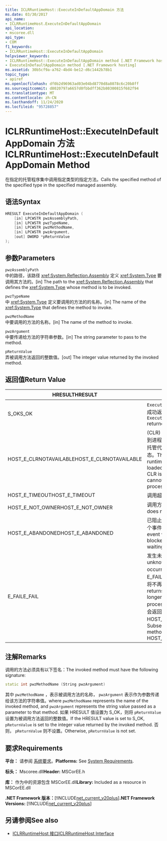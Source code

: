 ```yaml
---
title: ICLRRuntimeHost::ExecuteInDefaultAppDomain 方法
ms.date: 03/30/2017
api_name:
- ICLRRuntimeHost.ExecuteInDefaultAppDomain
api_location:
- mscoree.dll
api_type:
- COM
f1_keywords:
- ICLRRuntimeHost::ExecuteInDefaultAppDomain
helpviewer_keywords:
- ICLRRuntimeHost::ExecuteInDefaultAppDomain method [.NET Framework hosting]
- ExecuteInDefaultAppDomain method [.NET Framework hosting]
ms.assetid: 30b5cf9a-a762-4bd4-be12-d6c1442b78b1
topic_type:
- apiref
ms.openlocfilehash: df0b2d96963ad03e04bd8770d8a8078c6c20b8ff
ms.sourcegitcommit: d8020797a6657d0fbbdff362b80300815f682f94
ms.translationtype: MT
ms.contentlocale: zh-CN
ms.lasthandoff: 11/24/2020
ms.locfileid: "95728857"
---
```

# <a name="iclrruntimehostexecuteindefaultappdomain-method"></a><span data-ttu-id="0c72f-102">ICLRRuntimeHost::ExecuteInDefaultAppDomain 方法</span><span class="sxs-lookup"><span data-stu-id="0c72f-102">ICLRRuntimeHost::ExecuteInDefaultAppDomain Method</span></span>

<span data-ttu-id="0c72f-103">在指定的托管程序集中调用指定类型的指定方法。</span><span class="sxs-lookup"><span data-stu-id="0c72f-103">Calls the specified method of the specified type in the specified managed assembly.</span></span>  
  
## <a name="syntax"></a><span data-ttu-id="0c72f-104">语法</span><span class="sxs-lookup"><span data-stu-id="0c72f-104">Syntax</span></span>  
  
```cpp  
HRESULT ExecuteInDefaultAppDomain (  
    [in] LPCWSTR pwzAssemblyPath,  
    [in] LPCWSTR pwzTypeName,
    [in] LPCWSTR pwzMethodName,  
    [in] LPCWSTR pwzArgument,  
    [out] DWORD *pReturnValue  
);  
```  
  
## <a name="parameters"></a><span data-ttu-id="0c72f-105">参数</span><span class="sxs-lookup"><span data-stu-id="0c72f-105">Parameters</span></span>  

 `pwzAssemblyPath`  
 <span data-ttu-id="0c72f-106">中的路径，该路径 <xref:System.Reflection.Assembly> 定义 <xref:System.Type> 要调用其方法的。</span><span class="sxs-lookup"><span data-stu-id="0c72f-106">[in] The path to the <xref:System.Reflection.Assembly> that defines the <xref:System.Type> whose method is to be invoked.</span></span>  
  
 `pwzTypeName`  
 <span data-ttu-id="0c72f-107">中 <xref:System.Type> 定义要调用的方法的的名称。</span><span class="sxs-lookup"><span data-stu-id="0c72f-107">[in] The name of the <xref:System.Type> that defines the method to invoke.</span></span>  
  
 `pwzMethodName`  
 <span data-ttu-id="0c72f-108">中要调用的方法的名称。</span><span class="sxs-lookup"><span data-stu-id="0c72f-108">[in] The name of the method to invoke.</span></span>  
  
 `pwzArgument`  
 <span data-ttu-id="0c72f-109">中要传递给方法的字符串参数。</span><span class="sxs-lookup"><span data-stu-id="0c72f-109">[in] The string parameter to pass to the method.</span></span>  
  
 `pReturnValue`  
 <span data-ttu-id="0c72f-110">弄被调用方法返回的整数值。</span><span class="sxs-lookup"><span data-stu-id="0c72f-110">[out] The integer value returned by the invoked method.</span></span>  
  
## <a name="return-value"></a><span data-ttu-id="0c72f-111">返回值</span><span class="sxs-lookup"><span data-stu-id="0c72f-111">Return Value</span></span>  
  
|<span data-ttu-id="0c72f-112">HRESULT</span><span class="sxs-lookup"><span data-stu-id="0c72f-112">HRESULT</span></span>|<span data-ttu-id="0c72f-113">说明</span><span class="sxs-lookup"><span data-stu-id="0c72f-113">Description</span></span>|  
|-------------|-----------------|  
|<span data-ttu-id="0c72f-114">S_OK</span><span class="sxs-lookup"><span data-stu-id="0c72f-114">S_OK</span></span>|<span data-ttu-id="0c72f-115">`ExecuteInDefaultAppDomain` 已成功返回。</span><span class="sxs-lookup"><span data-stu-id="0c72f-115">`ExecuteInDefaultAppDomain` returned successfully.</span></span>|  
|<span data-ttu-id="0c72f-116">HOST_E_CLRNOTAVAILABLE</span><span class="sxs-lookup"><span data-stu-id="0c72f-116">HOST_E_CLRNOTAVAILABLE</span></span>|<span data-ttu-id="0c72f-117"> (CLR) 的公共语言运行时未加载到进程中，或 CLR 处于无法运行托管代码或成功处理调用的状态。</span><span class="sxs-lookup"><span data-stu-id="0c72f-117">The common language runtime (CLR) has not been loaded into a process, or the CLR is in a state in which it cannot run managed code or process the call successfully.</span></span>|  
|<span data-ttu-id="0c72f-118">HOST_E_TIMEOUT</span><span class="sxs-lookup"><span data-stu-id="0c72f-118">HOST_E_TIMEOUT</span></span>|<span data-ttu-id="0c72f-119">调用超时。</span><span class="sxs-lookup"><span data-stu-id="0c72f-119">The call timed out.</span></span>|  
|<span data-ttu-id="0c72f-120">HOST_E_NOT_OWNER</span><span class="sxs-lookup"><span data-stu-id="0c72f-120">HOST_E_NOT_OWNER</span></span>|<span data-ttu-id="0c72f-121">调用方不拥有该锁。</span><span class="sxs-lookup"><span data-stu-id="0c72f-121">The caller does not own the lock.</span></span>|  
|<span data-ttu-id="0c72f-122">HOST_E_ABANDONED</span><span class="sxs-lookup"><span data-stu-id="0c72f-122">HOST_E_ABANDONED</span></span>|<span data-ttu-id="0c72f-123">已阻止的线程或纤程正在等待某个事件时，该事件被取消。</span><span class="sxs-lookup"><span data-stu-id="0c72f-123">An event was canceled while a blocked thread or fiber was waiting on it.</span></span>|  
|<span data-ttu-id="0c72f-124">E_FAIL</span><span class="sxs-lookup"><span data-stu-id="0c72f-124">E_FAIL</span></span>|<span data-ttu-id="0c72f-125">发生未知的灾难性故障。</span><span class="sxs-lookup"><span data-stu-id="0c72f-125">An unknown catastrophic failure occurred.</span></span> <span data-ttu-id="0c72f-126">如果某个方法返回 E_FAIL，则该 CRL 在该进程内将不再可用。</span><span class="sxs-lookup"><span data-stu-id="0c72f-126">If a method returns E_FAIL, the CRL is no longer usable within the process.</span></span> <span data-ttu-id="0c72f-127">对宿主方法的后续调用会返回 HOST_E_CLRNOTAVAILABLE。</span><span class="sxs-lookup"><span data-stu-id="0c72f-127">Subsequent calls to hosting methods return HOST_E_CLRNOTAVAILABLE.</span></span>|  
  
## <a name="remarks"></a><span data-ttu-id="0c72f-128">注解</span><span class="sxs-lookup"><span data-stu-id="0c72f-128">Remarks</span></span>  

 <span data-ttu-id="0c72f-129">调用的方法必须具有以下签名：</span><span class="sxs-lookup"><span data-stu-id="0c72f-129">The invoked method must have the following signature:</span></span>  
  
```cpp  
static int pwzMethodName (String pwzArgument)  
```  
  
 <span data-ttu-id="0c72f-130">其中 `pwzMethodName` ，表示被调用方法的名称， `pwzArgument` 表示作为参数传递给该方法的字符串值。</span><span class="sxs-lookup"><span data-stu-id="0c72f-130">where `pwzMethodName` represents the name of the invoked method, and `pwzArgument` represents the string value passed as a parameter to that method.</span></span> <span data-ttu-id="0c72f-131">如果 HRESULT 值设置为 S_OK，则将 `pReturnValue` 设置为被调用方法返回的整数值。</span><span class="sxs-lookup"><span data-stu-id="0c72f-131">If the HRESULT value is set to S_OK, `pReturnValue` is set to the integer value returned by the invoked method.</span></span> <span data-ttu-id="0c72f-132">否则， `pReturnValue` 则不设置。</span><span class="sxs-lookup"><span data-stu-id="0c72f-132">Otherwise, `pReturnValue` is not set.</span></span>  
  
## <a name="requirements"></a><span data-ttu-id="0c72f-133">要求</span><span class="sxs-lookup"><span data-stu-id="0c72f-133">Requirements</span></span>  

 <span data-ttu-id="0c72f-134">**平台：** 请参阅 [系统要求](../../get-started/system-requirements.md)。</span><span class="sxs-lookup"><span data-stu-id="0c72f-134">**Platforms:** See [System Requirements](../../get-started/system-requirements.md).</span></span>  
  
 <span data-ttu-id="0c72f-135">**标头：** Mscoree.dll</span><span class="sxs-lookup"><span data-stu-id="0c72f-135">**Header:** MSCorEE.h</span></span>  
  
 <span data-ttu-id="0c72f-136">**库：** 作为中的资源包含 MSCorEE.dll</span><span class="sxs-lookup"><span data-stu-id="0c72f-136">**Library:** Included as a resource in MSCorEE.dll</span></span>  
  
 <span data-ttu-id="0c72f-137">**.NET Framework 版本：**[!INCLUDE[net_current_v20plus](../../../../includes/net-current-v20plus-md.md)]</span><span class="sxs-lookup"><span data-stu-id="0c72f-137">**.NET Framework Versions:** [!INCLUDE[net_current_v20plus](../../../../includes/net-current-v20plus-md.md)]</span></span>  
  
## <a name="see-also"></a><span data-ttu-id="0c72f-138">另请参阅</span><span class="sxs-lookup"><span data-stu-id="0c72f-138">See also</span></span>

- [<span data-ttu-id="0c72f-139">ICLRRuntimeHost 接口</span><span class="sxs-lookup"><span data-stu-id="0c72f-139">ICLRRuntimeHost Interface</span></span>](iclrruntimehost-interface.md)
